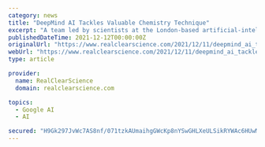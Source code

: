 ```yaml
---
category: news
title: "DeepMind AI Tackles Valuable Chemistry Technique"
excerpt: "A team led by scientists at the London-based artificial-intelligence company DeepMind has developed a machine-learning model that suggests a molecule’s characteristics by predicting the distribution of electrons within it. The approach, described in the ..."
publishedDateTime: 2021-12-12T00:00:00Z
originalUrl: "https://www.realclearscience.com/2021/12/11/deepmind_ai_tackles_valuable_chemistry_technique_807443.html#!"
webUrl: "https://www.realclearscience.com/2021/12/11/deepmind_ai_tackles_valuable_chemistry_technique_807443.html#!"
type: article

provider:
  name: RealClearScience
  domain: realclearscience.com

topics:
  - Google AI
  - AI

secured: "H9Gk297JvWc7AS8nf/071tzkAUmaihgGWcKp8nYSwGHLXeULSikRYWAc6HUwMmuilzajM+NeQw6bU7Wva8nTfE+vC2f90BCLktdz/LqjYqrEEiVL1PNnB6vha3QWnoi3iol10Tv3o0JVmzxzU5j9SIrD9lHp2pZr1Nzkd2OQsLW1IvYvGghlyc5JZHRzLnSROg2Rg8rhfMdQw3jF+JR9GB5Q1LYbWR+M9m+p1HizdBJZ2B0R+A8B+qACAYmqmtvk9cZke7bJ8bDsy4s+eVpRyra8AzJ2w2AOZymJ0+7G6iQbaAaPOIfhh+KLQZikl/P/bGkOaHtJhQyuJN5aK4ahCk6mEnzPI5/nBtXExM+t81I=;mFVsGCzo3xhqQ3zZKGdj+Q=="
---
```


